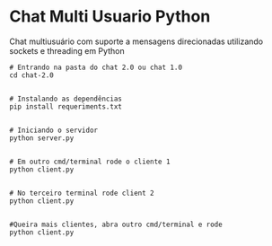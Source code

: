 # Chat Multi Usuario Python
Chat multiusuário com suporte a mensagens direcionadas utilizando sockets e threading em Python


```
# Entrando na pasta do chat 2.0 ou chat 1.0
cd chat-2.0


# Instalando as dependências
pip install requeriments.txt


# Iniciando o servidor
python server.py


# Em outro cmd/terminal rode o cliente 1
python client.py


# No terceiro terminal rode client 2
python client.py


#Queira mais clientes, abra outro cmd/terminal e rode
python client.py

```
